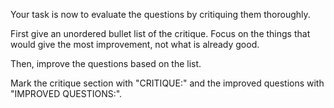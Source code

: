 Your task is now to evaluate the questions by critiquing them thoroughly.

First give an unordered bullet list of the critique. Focus on the things that would give the most improvement, not what is already good.

Then, improve the questions based on the list.

Mark the critique section with "CRITIQUE:" and the improved questions with "IMPROVED QUESTIONS:".